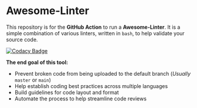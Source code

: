 # Awesome-Linter

This repository is for the **GitHub Action** to run a **Awesome-Linter**.
It is a simple combination of various linters, written in `bash`, to help validate your source code.

[![Codacy Badge](https://app.codacy.com/project/badge/Grade/51071879604e4f319859d4daf91c68f5)](https://app.codacy.com/gh/khulnasoft-lab/awesome-linter/dashboard?utm_source=github.com&amp;utm_medium=referral&amp;utm_content=khulnasoft-lab/awesome-linter&amp;utm_campaign=Badge_Grade)

**The end goal of this tool:**

- Prevent broken code from being uploaded to the default branch (_Usually_ `master` or `main`)
- Help establish coding best practices across multiple languages
- Build guidelines for code layout and format
- Automate the process to help streamline code reviews
